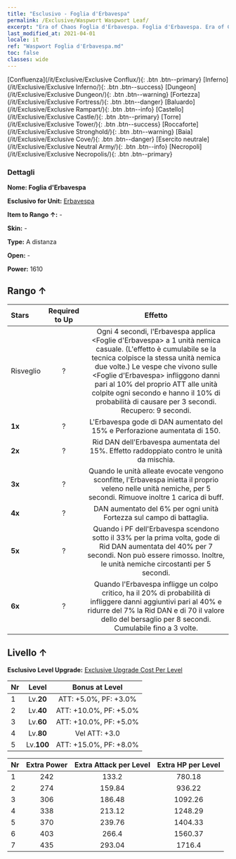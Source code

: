 ```yaml
---
title: "Esclusivo - Foglia d'Erbavespa"
permalink: /Exclusive/Waspwort Waspwort Leaf/
excerpt: "Era of Chaos Foglia d'Erbavespa. Foglia d'Erbavespa. Era of Chaos Esclusivo Foglia d'Erbavespa. Erbavespa Esclusivo."
last_modified_at: 2021-04-01
locale: it
ref: "Waspwort Foglia d'Erbavespa.md"
toc: false
classes: wide
---
```

 [Confluenza](/it/Exclusive/Exclusive Conflux/){: .btn .btn--primary} [Inferno](/it/Exclusive/Exclusive Inferno/){: .btn .btn--success} [Dungeon](/it/Exclusive/Exclusive Dungeon/){: .btn .btn--warning} [Fortezza](/it/Exclusive/Exclusive Fortress/){: .btn .btn--danger} [Baluardo](/it/Exclusive/Exclusive Rampart/){: .btn .btn--info} [Castello](/it/Exclusive/Exclusive Castle/){: .btn .btn--primary} [Torre](/it/Exclusive/Exclusive Tower/){: .btn .btn--success} [Roccaforte](/it/Exclusive/Exclusive Stronghold/){: .btn .btn--warning} [Baia](/it/Exclusive/Exclusive Cove/){: .btn .btn--danger} [Esercito neutrale](/it/Exclusive/Exclusive Neutral Army/){: .btn .btn--info} [Necropoli](/it/Exclusive/Exclusive Necropolis/){: .btn .btn--primary} 

### Dettagli
 **Nome: Foglia d'Erbavespa** 

 **Esclusivo for Unit:** [Erbavespa](/it/units/Waspwort/) 

 **Item to Rango ↑:** -

 **Skin:** -

 **Type:** A distanza

 **Open:** -

 **Power:** 1610

## Rango ↑

  |     Stars    |  Required to Up | Effetto |
  |:-------------|:---------------:|:---------------:|
  |  Risveglio  | ? | <Veleno letale> Ogni 4 secondi, l'Erbavespa applica <Foglie d'Erbavespa> a 1 unità nemica casuale. (L'effetto è cumulabile se la tecnica colpisce la stessa unità nemica due volte.) Le vespe che vivono sulle <Foglie d'Erbavespa> infliggono danni pari al 10% del proprio ATT alle unità colpite ogni secondo e hanno il 10% di probabilità di causare <Silenzio> per 3 secondi. Recupero: 9 secondi. |
  | **1x** <i class="fas fa-star"/> | ? | L'Erbavespa gode di DAN aumentato del 15% e Perforazione aumentata di 150. |
  | **2x** <i class="fas fa-star"/> | ? | Rid DAN dell'Erbavespa aumentata del 15%. Effetto raddoppiato contro le unità da mischia. |
  | **3x** <i class="fas fa-star"/> | ? | <Foglia velenosa> Quando le unità alleate evocate vengono sconfitte, l'Erbavespa inietta il proprio veleno nelle unità nemiche, <paralizzandole> per 5 secondi. Rimuove inoltre 1 carica di buff. |
  | **4x** <i class="fas fa-star"/> | ? | DAN aumentato del 6% per ogni unità Fortezza sul campo di battaglia. |
  | **5x** <i class="fas fa-star"/> | ? | Quando i PF dell'Erbavespa scendono sotto il 33% per la prima volta, gode di Rid DAN aumentata del 40% per 7 secondi. Non può essere rimosso. Inoltre, <stordisce> le unità nemiche circostanti per 5 secondi. |
  | **6x** <i class="fas fa-star"/> | ? | <Corrosione velenosa> Quando l'Erbavespa infligge un colpo critico, ha il 20% di probabilità di infliggere danni aggiuntivi pari al 40% e ridurre del 7% la Rid DAN e di 70 il valore dello <scudo> del bersaglio per 8 secondi. Cumulabile fino a 3 volte. |


## Livello ↑
 **Esclusivo Level Upgrade:** [Exclusive Upgrade Cost Per Level](/Exclusive/ExclusiveUpgradeCostPerLevel/)

  |  Nr  |   Level  | Bonus at Level |
  |:-----|:--------:|:--------------:|
  | 1 | Lv.**20** | ATT: +5.0%, PF: +3.0% |
  | 2 | Lv.**40** | ATT: +10.0%, PF: +5.0% |
  | 3 | Lv.**60** | ATT: +10.0%, PF: +5.0% |
  | 4 | Lv.**80** | Vel ATT: +3.0 |
  | 5 | Lv.**100** | ATT: +15.0%, PF: +8.0% |


  |  Nr  |  Extra Power | Extra Attack per Level | Extra HP per Level |
  |:-----|:--------:|:--------:|:--------:|
  | 1 | 242 | 133.2 | 780.18 |
  | 2 | 274 | 159.84 | 936.22 |
  | 3 | 306 | 186.48 | 1092.26 |
  | 4 | 338 | 213.12 | 1248.29 |
  | 5 | 370 | 239.76 | 1404.33 |
  | 6 | 403 | 266.4 | 1560.37 |
  | 7 | 435 | 293.04 | 1716.4 |


